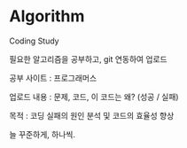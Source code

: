 # Algorithm
Coding Study

필요한 알고리즘을 공부하고, git 연동하여 업로드

공부 사이트 : 프로그래머스

업로드 내용 : 문제, 코드, 이 코드는 왜? (성공 / 실패)

목적 : 코딩 실패의 원인 분석 및 코드의 효율성 향상


늘 꾸준하게, 하나씩.

